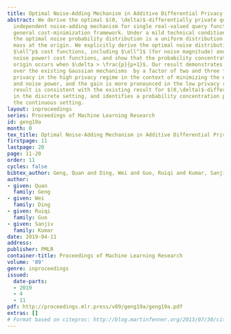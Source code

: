 ```yaml
---
title: Optimal Noise-Adding Mechanism in Additive Differential Privacy
abstract: We derive the optimal $(0, \delta)$-differentially private query-output
  independent noise-adding mechanism for single real-valued query function under a
  general cost-minimization framework. Under a mild technical condition, we show that
  the optimal noise probability distribution is a uniform distribution with a probability
  mass at the origin. We explicitly derive the optimal noise distribution for general
  $\ell^p$ cost functions, including $\ell^1$ (for noise magnitude) and $\ell^2$ (for
  noise power) cost functions, and show that the probability concentration on the
  origin occurs when $\delta > \frac{p}{p+1}$. Our result demonstrates an improvement
  over the existing Gaussian mechanisms  by a factor of two and three for $(0,\delta)$-differential
  privacy in the high privacy regime in the context of minimizing the noise magnitude
  and noise power, and the gain is more pronounced in the low privacy regime. Our
  result is consistent with the existing result for $(0,\delta)$-differential privacy
  in the discrete setting, and identifies a probability concentration phenomenon in
  the continuous setting.
layout: inproceedings
series: Proceedings of Machine Learning Research
id: geng19a
month: 0
tex_title: Optimal Noise-Adding Mechanism in Additive Differential Privacy
firstpage: 11
lastpage: 20
page: 11-20
order: 11
cycles: false
bibtex_author: Geng, Quan and Ding, Wei and Guo, Ruiqi and Kumar, Sanjiv
author:
- given: Quan
  family: Geng
- given: Wei
  family: Ding
- given: Ruiqi
  family: Guo
- given: Sanjiv
  family: Kumar
date: 2019-04-11
address: 
publisher: PMLR
container-title: Proceedings of Machine Learning Research
volume: '89'
genre: inproceedings
issued:
  date-parts:
  - 2019
  - 4
  - 11
pdf: http://proceedings.mlr.press/v89/geng19a/geng19a.pdf
extras: []
# Format based on citeproc: http://blog.martinfenner.org/2013/07/30/citeproc-yaml-for-bibliographies/
---
```

